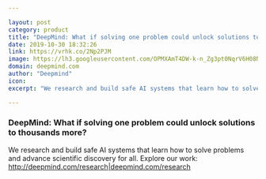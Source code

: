 ```yaml
---

layout: post
category: product
title: "DeepMind: What if solving one problem could unlock solutions to thousands more?"
date: 2019-10-30 18:32:26
link: https://vrhk.co/2Np2PJM
image: https://lh3.googleusercontent.com/OPMXAmT4DW-k-n_Zg3pt0NqrV6H08Nm5ok1-mrWr8vcrBQxRPk8jwY8Y_569yOwIwHpABtJS_morydjS86ABXEWt5g54fLoQT7M0_Ng
domain: deepmind.com
author: "Deepmind"
icon: 
excerpt: "We research and build safe AI systems that learn how to solve problems and advance scientific discovery for all. Explore our work: <http://deepmind.com/research|deepmind.com/research>"

---
```


### DeepMind: What if solving one problem could unlock solutions to thousands more?

We research and build safe AI systems that learn how to solve problems and advance scientific discovery for all. Explore our work: <http://deepmind.com/research|deepmind.com/research>